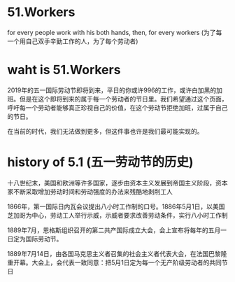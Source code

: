 # 51.Workers
for every people work with his both hands, then, for every workers (为了每一个用自己双手辛勤工作的人，为了每个劳动者)

# waht is 51.Workers

2019年的五一国际劳动节即将到来，平日的你或许996的工作，或许白加黑的加班。但是在这个即将到来的属于每一个劳动者的节日里。我们希望通过这个页面，呼吁每一个劳动者能够真正珍视自己的价值，在这个劳动节拒绝加班，过属于自己的节日。

在当前的时代，我们无法做到更多，但这件事也许是我们最可能实现的。

# history of 5.1  (五一劳动节的历史)

十八世纪末，美国和欧洲等许多国家，逐步由资本主义发展到帝国主义阶段，资本家不断采取增加劳动时间和劳动强度的办法来残酷地剥削工人

1866年，第一国际日内瓦会议提出八小时工作制的口号。1886年5月1日，以美国芝加哥为中心，劳动工人举行示威，示威者要求改善劳动条件，实行八小时工作制

1889年7月，恩格斯组织召开的第二共产国际成立大会，会上宣布将每年的五月一日定为国际劳动节。

1889年7月14日，由各国马克思主义者召集的社会主义者代表大会，在法国巴黎隆重开幕。大会上，会代表一致同意：把5月1日定为每一个无产阶级劳动者的共同节日
